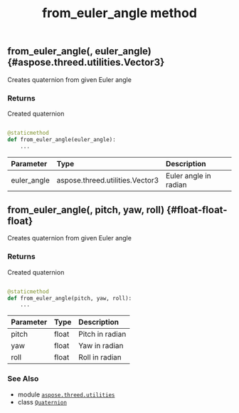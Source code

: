 ﻿---
title: from_euler_angle method
second_title: Aspose.3D for Python via .NET API References
description: 
type: docs
weight: 70
url: /python-net/aspose.threed.utilities/quaternion/from_euler_angle/
is_root: false
---

## from_euler_angle(, euler_angle) {#aspose.threed.utilities.Vector3}

Creates quaternion from given Euler angle


### Returns 


Created quaternion


```python

@staticmethod
def from_euler_angle(euler_angle):
    ...
```


| Parameter | Type | Description |
| :- | :- | :- |
| euler_angle | aspose.threed.utilities.Vector3 | Euler angle in radian |


## from_euler_angle(, pitch, yaw, roll) {#float-float-float}

Creates quaternion from given Euler angle


### Returns 


Created quaternion


```python

@staticmethod
def from_euler_angle(pitch, yaw, roll):
    ...
```


| Parameter | Type | Description |
| :- | :- | :- |
| pitch | float | Pitch in radian |
| yaw | float | Yaw in radian |
| roll | float | Roll in radian |



### See Also
* module [`aspose.threed.utilities`](../../)
* class [`Quaternion`](/3d/python-net/aspose.threed.utilities/quaternion)
